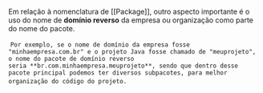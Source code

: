 Em relação à nomenclatura de [[Package]], outro aspecto importante é o uso do nome de **domínio reverso** da empresa ou organização como parte do nome do pacote.

 `Por exemplo, se o nome de domínio da empresa fosse "minhaempresa.com.br" e o projeto Java fosse chamado de "meuprojeto", o nome do pacote de domínio reverso seria **br.com.minhaempresa.meuprojeto**, sendo que dentro desse pacote principal podemos ter diversos subpacotes, para melhor organização do código do projeto.`
 